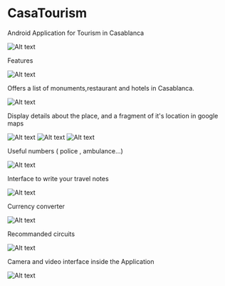 # CasaTourism
Android Application for Tourism in Casablanca

![Alt text](/images/index.png?raw=true "Optional Title")

Features

![Alt text](/images/drawer.png?raw=true "Optional Title")

Offers a list of monuments,restaurant and hotels in Casablanca.

![Alt text](/images/monuments.png?raw=true "Optional Title")

Display details about the place, and a fragment of it's location in google maps

![Alt text](/images/twin.png?raw=true "Optional Title")   ![Alt text](/images/maps.png?raw=true "Optional Title")
![Alt text](/images/restaurants.png?raw=true "Optional Title")

Useful numbers ( police , ambulance...)

![Alt text](/images/numbers.png?raw=true "Optional Title")

Interface to write your travel notes

![Alt text](/images/notepad.png?raw=true "Optional Title")

Currency converter

![Alt text](/images/converter.png?raw=true "Optional Title")


Recommanded circuits 

![Alt text](/images/circuitsg.png?raw=true "Optional Title")

Camera and video interface inside the Application

![Alt text](/images/camera.png?raw=true "Optional Title")

